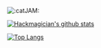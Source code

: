 ![:catJAM:](https://cdn.discordapp.com/emojis/745354525958996138.gif?v=1)

[![Hackmagician's github stats](https://github-readme-stats.vercel.app/api?username=kageroukw&theme=material-palenight)]()

[![Top Langs](https://github-readme-stats.vercel.app/api/top-langs/?username=kageroukw&theme=material-palenight&layout=compact)]()

